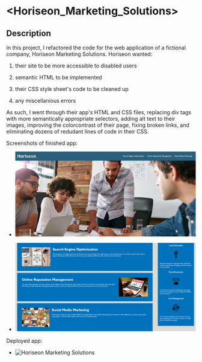 # <Horiseon_Marketing_Solutions>
## Description
In this project, I refactored the code for the web application of a fictional company, Horiseon Marketing Solutions. Horiseon wanted: 

1. their site to be more accessible to disabled users

2. semantic HTML to be implemented

3. their CSS style sheet's code to be cleaned up

4. any miscellanious errors 

As such, I went through their app's HTML and CSS files, replacing div tags with more semantically appropriate selectors, adding alt text to their images, improving the colorcontrast of their page, fixing broken links, and eliminating dozens of redudant lines of code in their CSS.

Screenshots of finished app:

- ![Screenshot 1](./assets/images/Horiseon_app_screenshot_1.jpeg)

- ![Screenshot 2](./assets/images/Horiseon_app_screenshot_2.jpeg)

Deployed app:

- ![Horiseon Marketing Solutions](https://carterfm.github.io/Horiseon_Marketing_Solutions/#social-media-marketing)



